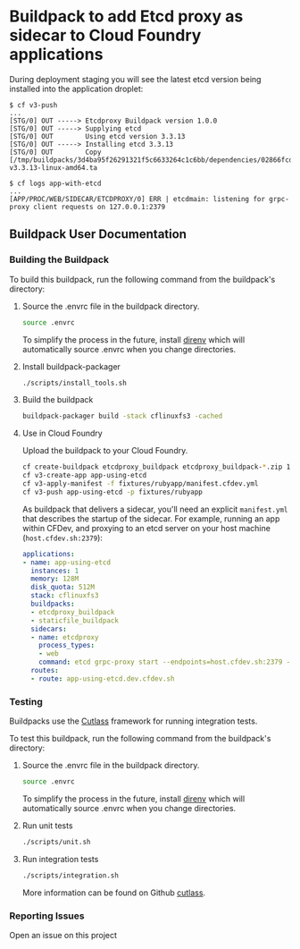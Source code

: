 # Buildpack to add Etcd proxy as sidecar to Cloud Foundry applications

During deployment staging you will see the latest etcd version being installed into the application droplet:

```plain
$ cf v3-push
...
[STG/0] OUT -----> Etcdproxy Buildpack version 1.0.0
[STG/0] OUT -----> Supplying etcd
[STG/0] OUT        Using etcd version 3.3.13
[STG/0] OUT -----> Installing etcd 3.3.13
[STG/0] OUT        Copy [/tmp/buildpacks/3d4ba95f26291321f5c6633264c1c6bb/dependencies/02866fcde1388c50c101a96ed2d1cfdb/etcd-v3.3.13-linux-amd64.ta
```

```plain
$ cf logs app-with-etcd
...
[APP/PROC/WEB/SIDECAR/ETCDPROXY/0] ERR | etcdmain: listening for grpc-proxy client requests on 127.0.0.1:2379
```

## Buildpack User Documentation

### Building the Buildpack

To build this buildpack, run the following command from the buildpack's directory:

1. Source the .envrc file in the buildpack directory.

    ```bash
    source .envrc
    ```

    To simplify the process in the future, install [direnv](https://direnv.net/) which will automatically source .envrc when you change directories.

1. Install buildpack-packager

    ```bash
    ./scripts/install_tools.sh
    ```

1. Build the buildpack

    ```bash
    buildpack-packager build -stack cflinuxfs3 -cached
    ```

1. Use in Cloud Foundry

    Upload the buildpack to your Cloud Foundry.

    ```bash
    cf create-buildpack etcdproxy_buildpack etcdproxy_buildpack-*.zip 1
    cf v3-create-app app-using-etcd
    cf v3-apply-manifest -f fixtures/rubyapp/manifest.cfdev.yml
    cf v3-push app-using-etcd -p fixtures/rubyapp
    ```

    As buildpack that delivers a sidecar, you'll need an explicit `manifest.yml` that describes the startup of the sidecar. For example, running an app within CFDev, and proxying to an etcd server on your host machine (`host.cfdev.sh:2379`):

    ```yaml
    applications:
    - name: app-using-etcd
      instances: 1
      memory: 128M
      disk_quota: 512M
      stack: cflinuxfs3
      buildpacks:
      - etcdproxy_buildpack
      - staticfile_buildpack
      sidecars:
      - name: etcdproxy
        process_types:
        - web
        command: etcd grpc-proxy start --endpoints=host.cfdev.sh:2379 --listen-addr=127.0.0.1:2379
      routes:
      - route: app-using-etcd.dev.cfdev.sh
    ```

### Testing

Buildpacks use the [Cutlass](https://github.com/cloudfoundry/libbuildpack/cutlass) framework for running integration tests.

To test this buildpack, run the following command from the buildpack's directory:

1. Source the .envrc file in the buildpack directory.

    ```bash
    source .envrc
    ```

    To simplify the process in the future, install [direnv](https://direnv.net/) which will automatically source .envrc when you change directories.

1. Run unit tests

    ```bash
    ./scripts/unit.sh
    ```

1. Run integration tests

    ```bash
    ./scripts/integration.sh
    ```

    More information can be found on Github [cutlass](https://github.com/cloudfoundry/libbuildpack/cutlass).

### Reporting Issues

Open an issue on this project
